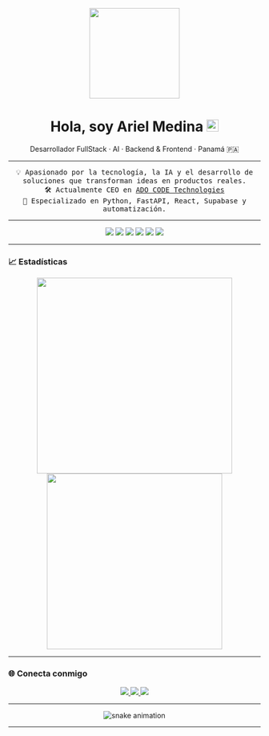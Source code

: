 <p align="center">
  <img src="https://media.giphy.com/media/qgQUggAC3Pfv687qPC/giphy.gif" width="180" />
</p>

<h1 align="center">Hola, soy Ariel Medina <img src="https://cdn.jsdelivr.net/gh/ayathariel/ayathariel@main/wave.gif" width="24px"></h1>
<p align="center">Desarrollador FullStack · AI · Backend & Frontend · Panamá 🇵🇦</p>

---

<p align="center">
  <samp>
    💡 Apasionado por la tecnología, la IA y el desarrollo de soluciones que transforman ideas en productos reales.
    <br>
    🛠️ Actualmente CEO en <a href="https://adocode.com" target="_blank">ADO CODE Technologies</a>
    <br>
    🚀 Especializado en Python, FastAPI, React, Supabase y automatización.
  </samp>
</p>

---

<p align="center">
  <img src="https://img.shields.io/badge/-Python-222?style=for-the-badge&logo=python">
  <img src="https://img.shields.io/badge/-FastAPI-222?style=for-the-badge&logo=fastapi">
  <img src="https://img.shields.io/badge/-React-222?style=for-the-badge&logo=react">
  <img src="https://img.shields.io/badge/-Supabase-222?style=for-the-badge&logo=supabase">
  <img src="https://img.shields.io/badge/-Docker-222?style=for-the-badge&logo=docker">
  <img src="https://img.shields.io/badge/-GitHub-222?style=for-the-badge&logo=github">
</p>

---

### 📈 Estadísticas

<p align="center">
  <img src="https://github-readme-stats.vercel.app/api?username=AyathAriel&show_icons=true&theme=tokyonight&hide_title=true" width="390" />
  <img src="https://github-readme-streak-stats.herokuapp.com/?user=AyathAriel&theme=tokyonight" width="350"/>
</p>

---

### 🌐 Conecta conmigo

<p align="center">
  <a href="https://www.linkedin.com/in/ayathariel" target="_blank">
    <img src="https://img.shields.io/badge/-LinkedIn-0077B5?style=for-the-badge&logo=linkedin&logoColor=white"/>
  </a>
  <a href="mailto:ayath1006@gmail.com">
    <img src="https://img.shields.io/badge/-Email-D14836?style=for-the-badge&logo=gmail&logoColor=white"/>
  </a>
  <a href="https://t.me/AyathAriel" target="_blank">
    <img src="https://img.shields.io/badge/-Telegram-2CA5E0?style=for-the-badge&logo=telegram&logoColor=white"/>
  </a>
</p>

---

<p align="center">
  <img src="https://github.com/AyathAriel/AyathAriel/blob/output/github-contribution-grid-snake.svg" alt="snake animation" />
</p>

<!--
  Para activar la serpiente animada de contribuciones:
  1. Ve a tu repo AyathAriel/AyathAriel
  2. Settings > Actions > Workflows > Habilita el workflow de la snake si no está activo.
-->

---

<!-- Si quieres hacerlo aún más minimalista, solo mantén los bloques centrales, elimina separadores o reduce la cantidad de badges. Puedes agregar más GIFs o animaciones SVG si lo deseas. -->

